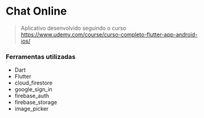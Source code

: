 # Chat Online
> Aplicativo desenvolvido seguindo o curso
> https://www.udemy.com/course/curso-completo-flutter-app-android-ios/
### Ferramentas utilizadas
* Dart
* Flutter
* cloud_firestore
* google_sign_in
* firebase_auth
* firebase_storage
* image_picker